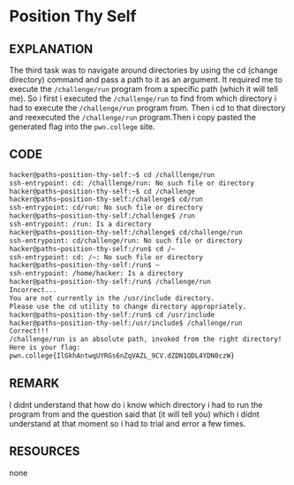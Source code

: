 # Position Thy Self 
## EXPLANATION 
The third task was to navigate around directories by using the cd (change directory) command and pass a path to it as an argument.
It required me to execute the `/challenge/run` program from a specific path (which it will tell me).
So i first i executed the `/challenge/run` to find from which directory i had to execute the `/challenge/run` program from.
Then i cd to that directory and reexecuted the `/challenge/run` program.Then i copy pasted the generated flag into the `pwn.college` site.
## CODE 
```bash
hacker@paths~position-thy-self:~$ cd /challlenge/run
ssh-entrypoint: cd: /challlenge/run: No such file or directory
hacker@paths~position-thy-self:~$ cd /challenge
hacker@paths~position-thy-self:/challenge$ cd/run
ssh-entrypoint: cd/run: No such file or directory
hacker@paths~position-thy-self:/challenge$ /run
ssh-entrypoint: /run: Is a directory
hacker@paths~position-thy-self:/challenge$ cd/challenge/run
ssh-entrypoint: cd/challenge/run: No such file or directory
hacker@paths~position-thy-self:/run$ cd /~
ssh-entrypoint: cd: /~: No such file or directory
hacker@paths~position-thy-self:/run$ ~
ssh-entrypoint: /home/hacker: Is a directory
hacker@paths~position-thy-self:/run$ /challenge/run
Incorrect...
You are not currently in the /usr/include directory.
Please use the cd utility to change directory appropriately.
hacker@paths~position-thy-self:/run$ cd /usr/include
hacker@paths~position-thy-self:/usr/include$ /challenge/run
Correct!!!
/challenge/run is an absolute path, invoked from the right directory!
Here is your flag:
pwn.college{IlGkhAntwqUYRGs6nZqVAZL_9CV.dZDN1QDL4YDN0czW}
```
## REMARK 
I didnt understand that  how do i know which directory i had to run the program from and the question said that (it will tell you) which i didnt understand at that 
moment so i had to trial and error a few times.
## RESOURCES 
none 

